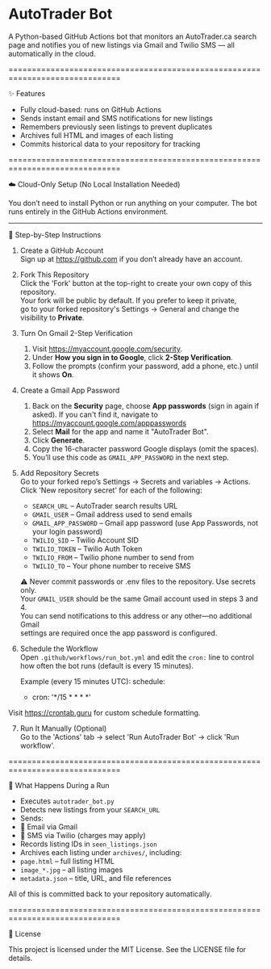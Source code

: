 # AutoTrader Bot

A Python-based GitHub Actions bot that monitors an AutoTrader.ca search page and notifies you of new listings via Gmail and Twilio SMS — all automatically in the cloud.

==============================================================================

✨ Features

- Fully cloud-based: runs on GitHub Actions
- Sends instant email and SMS notifications for new listings
- Remembers previously seen listings to prevent duplicates
- Archives full HTML and images of each listing
- Commits historical data to your repository for tracking

==============================================================================

☁️ Cloud-Only Setup (No Local Installation Needed)

You don’t need to install Python or run anything on your computer. The bot runs entirely in the GitHub Actions environment.

------------------------------------------------------------------------------

🔧 Step-by-Step Instructions

1. Create a GitHub Account  
   Sign up at https://github.com if you don’t already have an account.

2. Fork This Repository  
   Click the 'Fork' button at the top-right to create your own copy of this repository.  
   Your fork will be public by default. If you prefer to keep it private,  
   go to your forked repository's Settings → General and change the visibility to **Private**.

3. Turn On Gmail 2-Step Verification  
   1. Visit <https://myaccount.google.com/security>.  
   2. Under **How you sign in to Google**, click **2-Step Verification**.  
   3. Follow the prompts (confirm your password, add a phone, etc.) until it shows **On**.

4. Create a Gmail App Password  
   1. Back on the **Security** page, choose **App passwords** (sign in again if asked). If you can't find it, navigate to <https://myaccount.google.com/apppasswords>  
   2. Select **Mail** for the app and name it "AutoTrader Bot".  
   3. Click **Generate**.  
   4. Copy the 16-character password Google displays (omit the spaces).  
   5. You’ll use this code as `GMAIL_APP_PASSWORD` in the next step.

5. Add Repository Secrets  
   Go to your forked repo’s Settings → Secrets and variables → Actions.  
   Click 'New repository secret' for each of the following:

   - `SEARCH_URL`         – AutoTrader search results URL  
   - `GMAIL_USER`         – Gmail address used to send emails  
   - `GMAIL_APP_PASSWORD` – Gmail app password (use App Passwords, not your login password)  
   - `TWILIO_SID`         – Twilio Account SID  
   - `TWILIO_TOKEN`       – Twilio Auth Token  
   - `TWILIO_FROM`        – Twilio phone number to send from  
   - `TWILIO_TO`          – Your phone number to receive SMS

   ⚠️ Never commit passwords or .env files to the repository. Use secrets only.  
   Your `GMAIL_USER` should be the same Gmail account used in steps 3 and 4.  
   You can send notifications to this address or any other—no additional Gmail  
   settings are required once the app password is configured.

6. Schedule the Workflow  
   Open `.github/workflows/run_bot.yml` and edit the `cron:` line to control how often the bot runs (default is every 15 minutes).

   Example (every 15 minutes UTC):
   schedule:
     - cron: '*/15 * * * *'

Visit https://crontab.guru for custom schedule formatting.

7. Run It Manually (Optional)  
Go to the 'Actions' tab → select 'Run AutoTrader Bot' → click 'Run workflow'.

==============================================================================

🏃 What Happens During a Run

- Executes `autotrader_bot.py`  
- Detects new listings from your `SEARCH_URL`  
- Sends:  
- 📧 Email via Gmail  
- 📱 SMS via Twilio (charges may apply)  
- Records listing IDs in `seen_listings.json`  
- Archives each listing under `archives/`, including:  
- `page.html` – full listing HTML  
- `image_*.jpg` – all listing images  
- `metadata.json` – title, URL, and file references

All of this is committed back to your repository automatically.

==============================================================================

📄 License

This project is licensed under the MIT License. See the LICENSE file for details.

